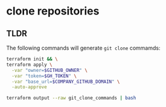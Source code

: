 # clone repositories

## TLDR

The following commands will generate `git clone` commamds:

```sh
terraform init && \
terraform apply \
  -var "owner=$GITHUB_OWNER" \
  -var "token=$GH_TOKEN" \
  -var "base_url=$COMPANY_GITHUB_DOMAIN" \
  -auto-approve

terraform output --raw git_clone_commands | bash
```
